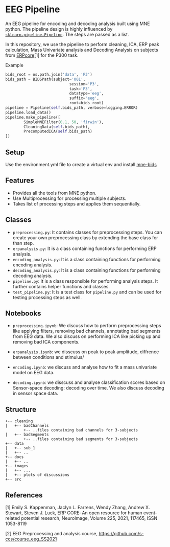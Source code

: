 # EEG Pipeline

An EEG pipeline for encoding and decoding analysis built using MNE python. The pipeline design is highly influenced by [`sklearn.pipeline.Pipeline`](https://scikit-learn.org/stable/modules/generated/sklearn.pipeline.Pipeline.html#sklearn-pipeline-pipeline). The steps are passed as a list.

In this repository, we use the pipeline to perform cleaning, ICA, ERP peak calculation, Mass Univariate analysis and Decoding Analysis on subjects from [ERPcore](https://erpinfo.org/erp-core)[1] for the P300 task.

Example

```python
bids_root = os.path.join('data', 'P3')
bids_path = BIDSPath(subject='001',
                            session='P3',
                            task='P3',
                            datatype='eeg',
                            suffix='eeg',
                            root=bids_root)
pipeline = Pipeline(self.bids_path, verbose=logging.ERROR)
pipeline.load_data()
pipeline.make_pipeline([
        SimpleMNEFilter(0.1, 50, 'firwin'),
        CleaningData(self.bids_path),
        PrecomputedICA(self.bids_path)
])
```

## Setup

Use the environment.yml file to create a virtual env and install [mne-bids](https://mne.tools/mne-bids/stable/install.html)

## Features

- Provides all the tools from MNE python.
- Use Multiprocessing for processing multiple subjects.
- Takes list of processing steps and applies them sequentially.

## Classes

- `preprocessing.py`: It contains classes for preprocessing steps. You can create your own preprocessing class by extending the base class for than step.
- `erpanalysis.py`: It is a class containing functions for performing ERP analysis.
- `encoding_analysis.py`: It is a class containing functions for performing encoding analysis.
- `decoding_analysis.py`: It is a class containing functions for performing decoding analysis.
- `pipeline.py`: It is a class responsible for performing analysis steps. It further contains helper functions and classes.
- `test_pipeline.py`: It is a test class for `pipeline.py` and can be used for testing processing steps as well.

## Notebooks

- `preprocessing.ipynb`: We discuss how to perform preprocessing steps like applying filters, removing bad channels, annotating bad segments from EEG data. We also discuss on performing ICA like picking up and removing bad ICA components.

- `erpanalysis.ipynb`: we disscuss on peak to peak amplitude, diffrence between conditions and stimulus/

- `encoding.ipynb`: we discuss and analyse how to fit a mass univariate model on EEG data.

- `decoding.ipynb`: we disscuss and analyse classification scores based on Sensor-space decoding: decoding over time. We also discuss decoding in sensor space data.

## Structure

```shell
+-- cleaning
|   +-- badChannels
        +-- ..files containing bad channels for 3-subjects
|   +-- badSegments
        +-- ..files containing bad segments for 3-subjects
+-- data
|   +-- sub_1
|   +-- ..
+-- docs
|   +-- ..
+-- images
|   +-- ...
|   +-- plots of discussions
+-- src
```

## References

[1] Emily S. Kappenman, Jaclyn L. Farrens, Wendy Zhang, Andrew X. Stewart, Steven J. Luck,
ERP CORE: An open resource for human event-related potential research,
NeuroImage,
Volume 225,
2021,
117465,
ISSN 1053-8119

[2] EEG Preprocessing and analysis course, <https://github.com/s-ccs/course_eeg_SS2021>
